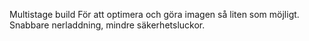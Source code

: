 Multistage build
	För att optimera och göra imagen så liten som möjligt.
	Snabbare nerladdning, mindre säkerhetsluckor.
